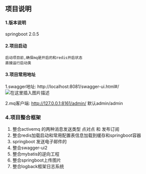 ## 项目说明

#### 1.版本说明
springboot 2.0.5

#### 2.项目启动
    启动项目前,确保mq是开启的和redis开启状态
    直接运行启动类
    
#### 3.项目常用地址
1.swagger地址: http://localhost:8081/swagger-ui.html#/
![在这里插入图片描述](https://img-blog.csdnimg.cn/20200602194521698.png?x-oss-process=image/watermark,type_ZmFuZ3poZW5naGVpdGk,shadow_1,text_aHR0cHM6Ly9ibG9nLmNzZG4ubmV0L0NvcmV5WHV1,size_5,color_FFFFFF,t_10)
        
2.mq客户端:    http://127.0.0.1:8161/admin/
默认admin/admin   

### 4.项目整合框架
1. 整合activemq 的两种消息发送类型 点对点 和 发布订阅
2. 整合redis加载启动和常用配置表信息加载到缓存和springboot容器
3. springboot 发送电子邮件的
4. 整合swagger-ui2
3. 整合mybatis的逆向工程
4. 整合springboot上传图片
5. 整合logback框架日志系统
   
     

